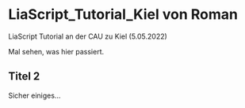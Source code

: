 # LiaScript_Tutorial_Kiel von Roman


LiaScript Tutorial an der CAU zu Kiel (5.05.2022)

Mal sehen, was hier passiert.

## Titel 2

Sicher einiges...
